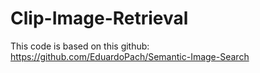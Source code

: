 # Clip-Image-Retrieval


This code is based on this github: https://github.com/EduardoPach/Semantic-Image-Search
